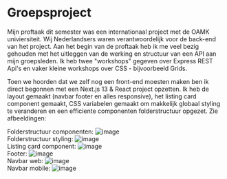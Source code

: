 <h1> Groepsproject </h1>

Mijn proftaak dit semester was een internationaal project met de OAMK univiersiteit. Wij Nederlandsers waren verantwoordelijk voor de back-end van het project. 
Aan het begin van de proftaak heb ik me veel bezig gehouden met het uitleggen van de werking en structuur van een API aan mijn groepsleden. Ik heb twee "workshops" gegeven over Express REST Api's en vaker kleine workshops over CSS - bijvoorbeeld Grids.

Toen we hoorden dat we zelf nog een front-end moesten maken ben ik direct begonnen met een Next.js 13 & React project opzetten.
Ik heb de layout gemaakt (navbar footer en alles responsive), het listing card component gemaakt, CSS variabelen gemaakt om makkelijk globaal styling te veranderen en een efficiente componenten folderstructuur opgezet. Zie afbeeldingen:

Folderstructuur componenten:
![image](https://github.com/einstein43/S3IP/assets/104003514/d983c104-1d36-4612-8700-81c84408c997)
<br/>
Folderstructuur styling:
![image](https://github.com/einstein43/S3IP/assets/104003514/a90473c1-daf4-4ff0-b6f5-26f09f59da19)
<br/>
Listing card component:
![image](https://github.com/einstein43/S3IP/assets/104003514/79fa416a-60dd-40a0-941c-5114ee5ffe65)
<br/>
Footer:
![image](https://github.com/einstein43/S3IP/assets/104003514/9cbab12a-149f-46b6-afbb-d909d6c9649f)
<br/>
Navbar web:
![image](https://github.com/einstein43/S3IP/assets/104003514/8e6c5c9a-a61b-4ff7-a630-0dd1b1a56ca5)
<br/>
Navbar mobile:
![image](https://github.com/einstein43/S3IP/assets/104003514/5f0f9cd9-9925-4edc-9c83-af8ab5f3074e)
